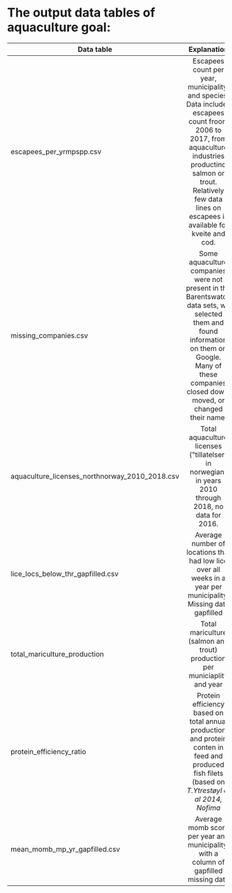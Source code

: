 # The output data tables of aquaculture goal:

| Data table     | Explanation       
| ------------- |:-------------:| 
|  escapees_per_yrmpspp.csv    | Escapees count  per year, municipality, and species. Data includes escapees count froom 2006 to 2017, from aquaculture industries productind salmon or trout. Relatively few data lines on escapees is available for kveite and cod. | 
| missing_companies.csv |  Some aquaculture companies were not present in the Barentswatch data sets, we selected them and found information on them on Google. Many of these companies closed down, moved, or changed their name.    |   
| aquaculture_licenses_northnorway_2010_2018.csv  | Total aquaculture licenses ("tillatelser" in norwegian) in years 2010 through 2018, no data for 2016.  | 
|lice_locs_below_thr_gapfilled.csv|Average number of locations that had low lice over all weeks in a year per municipality. Missing data gapfilled |  
|total_mariculture_production|Total  mariculture (salmon and trout) production per municiaplity and year|
|protein_efficiency_ratio|Protein efficiency based on total annual production and protein conten in feed and produced fish filets (based on _T.Ytrestøyl et al 2014, Nofima_ |
|mean_momb_mp_yr_gapfilled.csv |Average momb score per year and municipality, with a column of gapfilled missing data|







